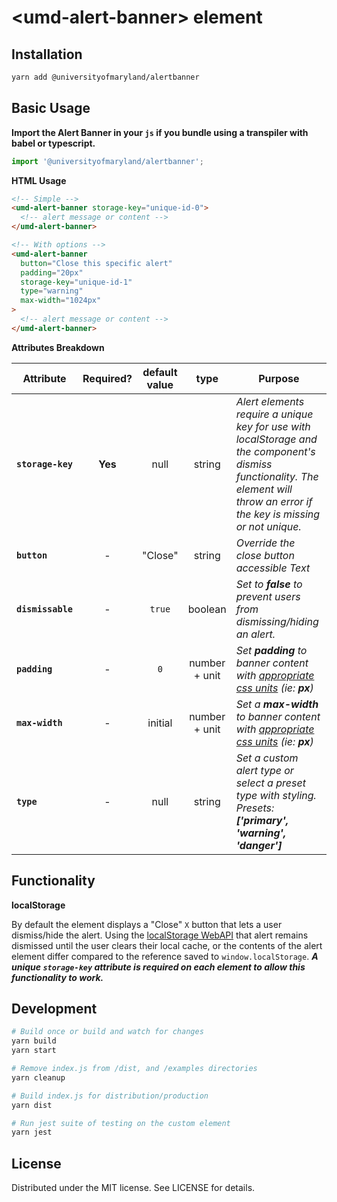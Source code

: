 # \<umd-alert-banner> element

## Installation

```bash
yarn add @universityofmaryland/alertbanner
```

## Basic Usage

**Import the Alert Banner in your `js` if you bundle using a transpiler with babel or typescript.**

```js
import '@universityofmaryland/alertbanner';
```

**HTML Usage**

```html
<!-- Simple -->
<umd-alert-banner storage-key="unique-id-0">
  <!-- alert message or content -->
</umd-alert-banner>

<!-- With options -->
<umd-alert-banner
  button="Close this specific alert"
  padding="20px"
  storage-key="unique-id-1"
  type="warning"
  max-width="1024px"
>
  <!-- alert message or content -->
</umd-alert-banner>
```

**Attributes Breakdown**

| Attribute         | Required? | default value |     type      | Purpose                                                                                                                                                                         |
| ----------------- | :-------: | :-----------: | :-----------: | ------------------------------------------------------------------------------------------------------------------------------------------------------------------------------- |
| **`storage-key`** |  **Yes**  |     null      |    string     | _Alert elements require a unique key for use with localStorage and the component's dismiss functionality. The element will throw an error if the key is missing or not unique._ |
| **`button`**      |     -     |    "Close"    |    string     | _Override the close button accessible Text_                                                                                                                                     |
| **`dismissable`** |     -     |    `true`     |    boolean    | _Set to **false** to prevent users from dismissing/hiding an alert._                                                                                                            |
| **`padding`**     |     -     |      `0`      | number + unit | _Set **padding** to banner content with [appropriate css units](https://developer.mozilla.org/en-US/docs/Web/CSS/length) (ie: **px**)_                                          |
| **`max-width`**   |     -     |    initial    | number + unit | _Set a **max-width** to banner content with [appropriate css units](https://developer.mozilla.org/en-US/docs/Web/CSS/length) (ie: **px**)_                                      |
| **`type`**        |     -     |     null      |    string     | _Set a custom alert type or select a preset type with styling. Presets: **['primary', 'warning', 'danger']**_                                                                   |

## Functionality

**localStorage**

By default the element displays a "Close" `X` button that lets a user dismiss/hide the alert. Using the [localStorage WebAPI](https://developer.mozilla.org/en-US/docs/Web/API/Window/localStorage) that alert remains dismissed until the user clears their local cache, or the contents of the alert element differ compared to the reference saved to `window.localStorage`. _**A unique `storage-key` attribute is required on each element to allow this functionality to work.**_

## Development

```bash
# Build once or build and watch for changes
yarn build
yarn start

# Remove index.js from /dist, and /examples directories
yarn cleanup

# Build index.js for distribution/production
yarn dist

# Run jest suite of testing on the custom element
yarn jest
```

## License

Distributed under the MIT license. See LICENSE for details.
